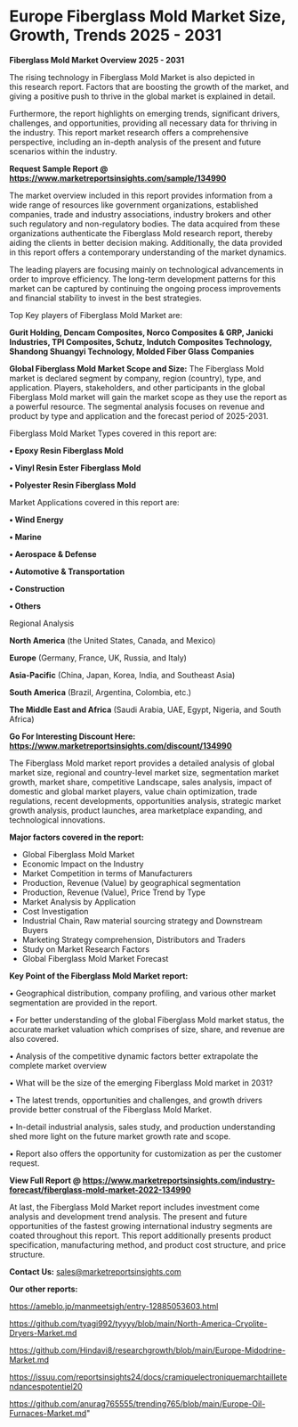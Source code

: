  # Europe Fiberglass Mold Market Size, Growth, Trends 2025 - 2031

<Strong> Fiberglass Mold Market Overview 2025 - 2031</strong>

The rising technology in Fiberglass Mold Market is also depicted in this research report. Factors that are boosting the growth of the market, and giving a positive push to thrive in the global market is explained in detail.

Furthermore, the report highlights on emerging trends, significant drivers, challenges, and opportunities, providing all necessary data for thriving in the industry. This report market research offers a comprehensive perspective, including an in-depth analysis of the present and future scenarios within the industry.

<strong>Request Sample Report @ <a href=https://www.marketreportsinsights.com/sample/134990>https://www.marketreportsinsights.com/sample/134990</a></strong>

The market overview included in this report provides information from a wide range of resources like government organizations, established companies, trade and industry associations, industry brokers and other such regulatory and non-regulatory bodies. The data acquired from these organizations authenticate the Fiberglass Mold research report, thereby aiding the clients in better decision making. Additionally, the data provided in this report offers a contemporary understanding of the market dynamics.

The leading players are focusing mainly on technological advancements in order to improve efficiency. The long-term development patterns for this market can be captured by continuing the ongoing process improvements and financial stability to invest in the best strategies.

Top Key players of Fiberglass Mold Market are:

<strong>Gurit Holding, Dencam Composites, Norco Composites & GRP, Janicki Industries, TPI Composites, Schutz, Indutch Composites Technology, Shandong Shuangyi Technology, Molded Fiber Glass Companies</strong>

<strong><b>Global Fiberglass Mold Market Scope and Size:</b></strong>
The Fiberglass Mold market is declared segment by company, region (country), type, and application. Players, stakeholders, and other participants in the global Fiberglass Mold market will gain the market scope as they use the report as a powerful resource. The segmental analysis focuses on revenue and product by type and application and the forecast period of 2025-2031.

Fiberglass Mold Market Types covered in this report are:

<strong>• Epoxy Resin Fiberglass Mold

• Vinyl Resin Ester Fiberglass Mold

• Polyester Resin Fiberglass Mold</strong>

Market Applications covered in this report are:

<strong>• Wind Energy

• Marine

• Aerospace & Defense

• Automotive & Transportation

• Construction

• Others</strong> 

Regional Analysis

<strong>North America</strong> (the United States, Canada, and Mexico)

<strong>Europe</strong> (Germany, France, UK, Russia, and Italy)

<strong>Asia-Pacific</strong> (China, Japan, Korea, India, and Southeast Asia)

<strong>South America</strong> (Brazil, Argentina, Colombia, etc.)

<strong>The Middle East and Africa</strong> (Saudi Arabia, UAE, Egypt, Nigeria, and South Africa)

<strong>Go For Interesting Discount Here: <a href=https://www.marketreportsinsights.com/discount/134990>https://www.marketreportsinsights.com/discount/134990</a></strong>

The Fiberglass Mold market report provides a detailed analysis of global market size, regional and country-level market size, segmentation market growth, market share, competitive Landscape, sales analysis, impact of domestic and global market players, value chain optimization, trade regulations, recent developments, opportunities analysis, strategic market growth analysis, product launches, area marketplace expanding, and technological innovations.

<strong><b>Major factors covered in the report:</b></strong>
<ul>
  <li>Global Fiberglass Mold Market </li>
  <li>Economic Impact on the Industry</li>
  <li>Market Competition in terms of Manufacturers</li>
  <li>Production, Revenue (Value) by geographical segmentation</li>
  <li>Production, Revenue (Value), Price Trend by Type</li>
  <li>Market Analysis by Application</li>
  <li>Cost Investigation</li>
  <li>Industrial Chain, Raw material sourcing strategy and Downstream Buyers</li>
  <li>Marketing Strategy comprehension, Distributors and Traders</li>
  <li>Study on Market Research Factors</li>
  <li>Global Fiberglass Mold Market Forecast</li>
</ul>

<strong><b>Key Point of the Fiberglass Mold Market report:</b></strong>

• Geographical distribution, company profiling, and various other market segmentation are provided in the report.

• For better understanding of the global Fiberglass Mold market status, the accurate market valuation which comprises of size, share, and revenue are also covered.

• Analysis of the competitive dynamic factors better extrapolate the complete market overview

• What will be the size of the emerging Fiberglass Mold market in 2031?

• The latest trends, opportunities and challenges, and growth drivers provide better construal of the Fiberglass Mold Market.

• In-detail industrial analysis, sales study, and production understanding shed more light on the future market growth rate and scope.

• Report also offers the opportunity for customization as per the customer request.

<strong><b>View Full Report @ <a href=https://www.marketreportsinsights.com/industry-forecast/fiberglass-mold-market-2022-134990>https://www.marketreportsinsights.com/industry-forecast/fiberglass-mold-market-2022-134990</a></b></strong>


At last, the Fiberglass Mold Market report includes investment come analysis and development trend analysis. The present and future opportunities of the fastest growing international industry segments are coated throughout this report. This report additionally presents product specification, manufacturing method, and product cost structure, and price structure.

<strong>Contact Us:</strong>
sales@marketreportsinsights.com

<strong>Our other reports:</strong>

<a href=https://ameblo.jp/manmeetsigh/entry-12885053603.html>https://ameblo.jp/manmeetsigh/entry-12885053603.html</a>

<a href=https://github.com/tyagi992/tyyyy/blob/main/North-America-Cryolite-Dryers-Market.md>https://github.com/tyagi992/tyyyy/blob/main/North-America-Cryolite-Dryers-Market.md</a>

<a href=https://github.com/Hindavi8/researchgrowth/blob/main/Europe-Midodrine-Market.md>https://github.com/Hindavi8/researchgrowth/blob/main/Europe-Midodrine-Market.md</a>

<a href=https://issuu.com/reportsinsights24/docs/cramiquelectroniquemarchtailletendancespotentiel20>https://issuu.com/reportsinsights24/docs/cramiquelectroniquemarchtailletendancespotentiel20</a>

<a href=https://github.com/anurag765555/trending765/blob/main/Europe-Oil-Furnaces-Market.md>https://github.com/anurag765555/trending765/blob/main/Europe-Oil-Furnaces-Market.md</a>"
